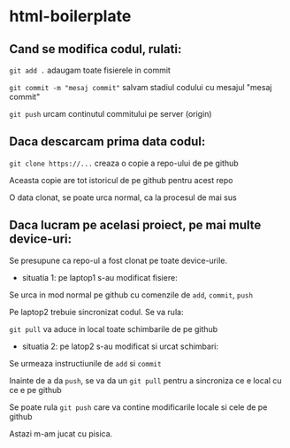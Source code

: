 # html-boilerplate

## Cand se modifica codul, rulati:

`git add .` adaugam toate fisierele in commit

`git commit -m "mesaj commit"` salvam stadiul codului cu mesajul "mesaj commit"

`git push` urcam continutul commitului pe server (origin)

## Daca descarcam prima data codul:

`git clone https://...` creaza o copie a repo-ului de pe github

Aceasta copie are tot istoricul de pe github pentru acest repo

O data clonat, se poate urca normal, ca la procesul de mai sus

## Daca lucram pe acelasi proiect, pe mai multe device-uri:

Se presupune ca repo-ul a fost clonat pe toate device-urile.

- situatia 1: pe laptop1 s-au modificat fisiere:

Se urca in mod normal pe github cu comenzile de `add`, `commit`, `push`

Pe laptop2 trebuie sincronizat codul. Se va rula:

`git pull` va aduce in local toate schimbarile de pe github

- situatia 2: pe latop2 s-au modificat si urcat schimbari:

Se urmeaza instructiunile de `add` si `commit`

Inainte de a da `push`, se va da un `git pull` pentru a sincroniza ce e local cu ce e pe github

Se poate rula `git push` care va contine modificarile locale si cele de pe github


Astazi m-am jucat cu pisica.
